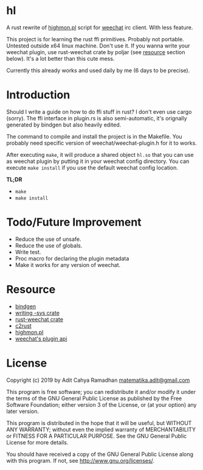 # hl

A rust rewrite of [highmon.pl] script for [weechat] irc client. With less feature.

This project is for learning the rust ffi primitives. Probably not portable.
Untested outside x64 linux machine. Don't use it. If you wanna write your
weechat plugin, use rust-weechat crate by poljar (see [resource](#resource)
section below). It's a lot better than this cute mess.

Currently this already works and used daily by me (6 days to be precise).

# Introduction

Should I write a guide on how to do ffi stuff in rust? I don't even
use cargo (sorry).  The ffi interface in plugin.rs is also
semi-automatic, it's orignally generated by bindgen but also heavily
edited.

The command to compile and install the project is in the Makefile. You
probably need specific version of weechat/weechat-plugin.h for it to works.

After executing `make`, it will produce a shared object `hl.so` that you can use
as weechat plugin by putting it in your weechat config directory. You can execute
`make install` if you use the default weechat config location.

**TL;DR**

* `make`
* `make install`

# Todo/Future Improvement

* Reduce the use of unsafe.
* Reduce the use of globals.
* Write test.
* Proc macro for declaring the plugin metadata
* Make it works for any version of weechat.

# Resource

* [bindgen](https://github.com/rust-lang/rust-bindgen)
* [writing -sys crate](https://kornel.ski/rust-sys-crate)
* [rust-weechat crate](https://github.com/poljar/rust-weechat)
* [c2rust](https://c2rust.com/)
* [highmon.pl](https://github.com/KenjiE20/highmon/)
* [weechat's plugin api](https://weechat.org/files/doc/devel/weechat_plugin_api.en.html)

# License

Copyright (c) 2019 by Adit Cahya Ramadhan <matematika.adit@gmail.com>

This program is free software; you can redistribute it and/or modify
it under the terms of the GNU General Public License as published by
the Free Software Foundation; either version 3 of the License, or
(at your option) any later version.

This program is distributed in the hope that it will be useful,
but WITHOUT ANY WARRANTY; without even the implied warranty of
MERCHANTABILITY or FITNESS FOR A PARTICULAR PURPOSE.  See the
GNU General Public License for more details.

You should have received a copy of the GNU General Public License
along with this program.  If not, see <http://www.gnu.org/licenses/>.


[highmon.pl]: https://github.com/KenjiE20/highmon
[weechat]: https://weechat.org/
